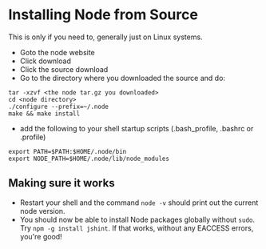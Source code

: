 # Installing Node from Source

This is only if you need to, generally just on Linux systems.

- Goto the node website
- Click download
- Click the source download
- Go to the directory where you downloaded the source and do:
```
tar -xzvf <the node tar.gz you downloaded>
cd <node directory>
./configure --prefix=~/.node
make && make install
```

- add the following to your shell startup scripts (.bash_profile, .bashrc or .profile)
```
export PATH=$PATH:$HOME/.node/bin
export NODE_PATH=$HOME/.node/lib/node_modules
```

## Making sure it works

- Restart your shell and the command `node -v` should print out the current node
version.
- You should now be able to install Node packages globally without `sudo`. Try
`npm -g install jshint`. If that works, without any EACCESS errors, you're good!
